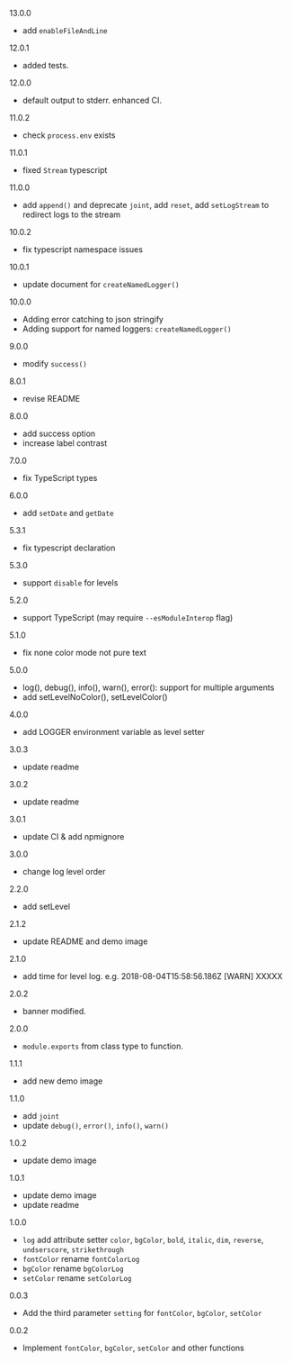 13.0.0
- add `enableFileAndLine`

12.0.1
- added tests.

12.0.0
- default output to stderr. enhanced CI.

11.0.2
- check `process.env` exists

11.0.1
- fixed `Stream` typescript

11.0.0
- add `append()` and deprecate `joint`, add `reset`, add `setLogStream` to redirect logs to the stream

10.0.2
- fix typescript namespace issues

10.0.1
- update document for `createNamedLogger()`

10.0.0
- Adding error catching to json stringify
- Adding support for named loggers: `createNamedLogger()`

9.0.0
- modify `success()`

8.0.1
- revise README

8.0.0
- add success option
- increase label contrast

7.0.0
- fix TypeScript types

6.0.0
- add `setDate` and `getDate`

5.3.1
- fix typescript declaration

5.3.0
- support `disable` for levels

5.2.0
- support TypeScript (may require `--esModuleInterop` flag)

5.1.0
- fix none color mode not pure text

5.0.0
- log(), debug(), info(), warn(), error(): support for multiple arguments
- add setLevelNoColor(), setLevelColor()

4.0.0
- add LOGGER environment variable as level setter

3.0.3
- update readme

3.0.2
- update readme

3.0.1
- update CI & add npmignore

3.0.0
- change log level order

2.2.0
- add setLevel

2.1.2
- update README and demo image

2.1.0
- add time for level log.
  e.g. 2018-08-04T15:58:56.186Z [WARN] XXXXX

2.0.2
- banner modified.

2.0.0
- `module.exports` from class type to function.

1.1.1
- add new demo image

1.1.0
- add `joint`
- update `debug()`, `error()`, `info()`, `warn()`

1.0.2
- update demo image

1.0.1
- update demo image
- update readme

1.0.0
- `log` add attribute setter `color`, `bgColor`, `bold`, `italic`, `dim`, `reverse`, `undserscore`, `strikethrough`
- `fontColor` rename `fontColorLog`
- `bgColor` rename `bgColorLog`
- `setColor` rename `setColorLog`

0.0.3
- Add the third parameter `setting` for `fontColor`, `bgColor`, `setColor`

0.0.2
- Implement `fontColor`, `bgColor`, `setColor` and other functions
